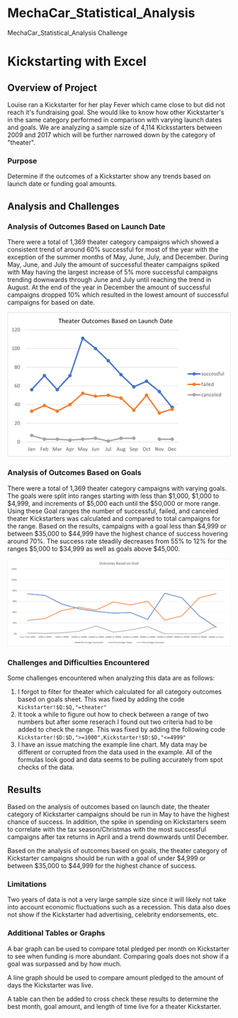 # MechaCar_Statistical_Analysis
MechaCar_Statistical_Analysis Challenge
# Kickstarting with Excel

## Overview of Project

Louise ran a Kickstarter for her play Fever which came close to but did not reach it's fundraising goal. She would like to know how other Kickstarter's in the same category performed in comparison with varying launch dates and goals. We are analyzing a sample size of 4,114 Kicksstarters between 2009 and 2017 which will be further narrowed down by the category of "theater".

### Purpose

Determine if the outcomes of a Kickstarter show any trends based on launch date or funding goal amounts.

## Analysis and Challenges

### Analysis of Outcomes Based on Launch Date

There were a total of 1,369 theater category campaigns which showed a consistent trend of around 60% successful for most of the year with the exception of the summer months of May, June, July, and December. During May, June, and July the amount of successful theater campaigns spiked with May having the largest increase of 5% more successful campaigns trending downwards through June and July until reaching the trend in August. At the end of the year in December the amount of successful campaigns dropped 10% which resulted in the lowest amount of successful campaigns for based on date.

![This is an image](https://github.com/SubF/Kickstarter-Analysis/blob/main/Theater%20Outcomes%20by%20Launch%20Date.png)

### Analysis of Outcomes Based on Goals

There were a total of 1,369 theater category campaigns with varying goals. The goals were split into ranges starting with less than $1,000, $1,000 to $4,999, and increments of $5,000 each until the $50,000 or more range. Using these Goal ranges the number of successful, failed, and canceled theater Kickstarters was calculated and compared to total campaigns for the range. Based on the results, campaigns with a goal less than $4,999 or between $35,000 to $44,999 have the highest chance of success hovering around 70%. The success rate steadily decreases from 55% to 12% for the ranges $5,000 to $34,999 as well as goals above $45,000.

![This is an image](https://github.com/SubF/Kickstarter-Analysis/blob/main/Outcomes%20Based%20on%20Goal.png)

### Challenges and Difficulties Encountered

Some challenges encountered when analyzing this data are as follows:
1. I forgot to filter for theater which calculated for all category outcomes based on goals sheet. This was fixed by adding the code `Kickstarter!$Q:$Q,"=theater"`
2. It took a while to figure out how to check between a range of two numbers but after some reserach I found out two criteria had to be added to check the range. This was fixed by adding the following code 
`Kickstarter!$D:$D,">=1000",Kickstarter!$D:$D,"<=4999"`
3. I have an issue matching the example line chart. My data may be different or corrupted from the data used in the example. All of the formulas look good and data seems to be pulling accurately from spot checks of the data.

## Results

Based on the analysis of outcomes based on launch date, the theater category of Kickstarter campaigns should be run in May to have the highest chance of success. In addition, the spike in spending on Kickstarters seem to correlate with the tax season/Christmas with the most successful campaigns after tax returns in April and a trend downwards until December. 

Based on the analysis of outcomes based on goals, the theater category of Kickstarter campaigns should be run with a goal of under $4,999 or between $35,000 to $44,999 for the highest chance of success. 

### Limitations

Two years of data is not a very large sample size since it will likely not take into account economic fluctuations such as a recession. This data also does not show if the Kickstarter had advertising, celebrity endorsements, etc.

### Additional Tables or Graphs
A bar graph can be used to compare total pledged per month on Kickstarter to see when funding is more abundant. Comparing goals does not show if a goal was surpassed and by how much.

A line graph should be used to compare amount pledged to the amount of days the Kickstarter was live.

A table can then be added to cross check these results to determine the best month, goal amount, and length of time live for a theater Kickstarter.
